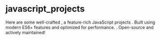 # javascript_projects
Here are some well-crafted , a feature-rich JavaScript projects . Built using modern ES6+ features and optimized for performance. . Open-source and actively maintained!
